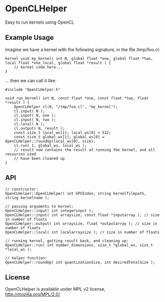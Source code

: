 OpenCLHelper
============

Easy to run kernels using OpenCL

Example Usage
-------------

Imagine we have a kernel with the following signature, in the file /tmp/foo.cl:

    kernel void my_kernel( int N, global float *one, global float *two, local float *one_local, global float *result ) {
        // kernel code here...
    }

... then we can call it like:

    #include "OpenCLHelper.h"

    void run_kernel( int N, const float *one, const float *two, float *result ) {
        OpenCLHelper cl(0, "/tmp/foo.cl", "my_kernel");
        cl.input( N );
        cl.input( N, one );
        cl.input( N, two );
        cl.local( N );
        cl.output( N, result );
        const size_t local_ws[1]; local_ws[0] = 512;
        const size_t global_ws[1]; global_ws[0] = OpenCLHelper::roundUp(local_ws[0], size);
        cl.run( 1, global_ws, local_ws );
        // result now contains the result of running the kernel, and all resources used
        // have been cleaned up
    }

API
---

    // constructor:
    OpenCLHelper::OpenCLHelper( int GPUIndex, string kernelfilepath, string kernelname );

    // passing arguments to kernel:
    OpenCLHelper::input( int integerinput );
    OpenCLHelper::input( int arraysize, const float *inputarray ); // size in number of floats
    OpenCLHelper::output( int arraysize, float *outputarray ); // size in number of floats
    OpenCLHelper::local( int localarraysize ); // size in number of floats

    // running kernel, getting result back, and cleaning up:
    OpenCLHelper::run( int number_dimensions, size_t *global_ws, size_t *local_ws );

    // helper function:
    OpenCLHelper::roundUp( int quantizationSize, int desiredTotalSize );

License
-------

OpenCLHelper is available under MPL v2 license, http://mozilla.org/MPL/2.0/

